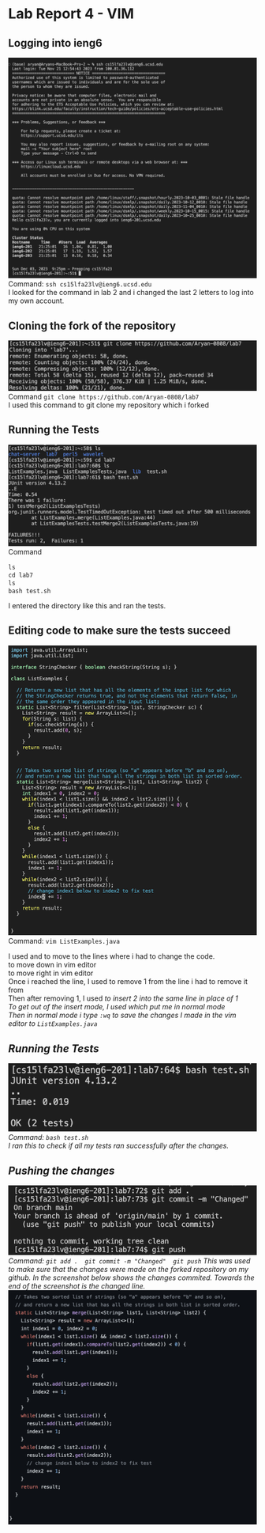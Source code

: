# Lab Report 4 - VIM  
## Logging into ieng6  
![image](LoggingIn.png)
Command:  ```ssh cs15lfa23lv@ieng6.ucsd.edu```  
I looked for the command in lab 2 and i changed the last 2 letters to log into my own account.  

## Cloning the fork of the repository  
![image](GitClone.png)  
Command ```git clone https://github.com/Aryan-0808/lab7```  
I used this command to git clone my repository which i forked


## Running the Tests  
![image](runningTest.png)  
Command  
```
ls  
cd lab7  
ls  
bash test.sh
```
I entered the directory like this and ran the tests.  
## Editing code to make sure the tests succeed  

![image](changedVim.png)  
Command:  ```vim ListExamples.java```

I used <k> and <l> to move to the lines where i had to change the code.  
<k> to move down in vim editor   
<l> to move right in vim editor  
Once i reached the line, I used <x> to remove 1 from the line i had to remove it from  
Then after removing 1, I used <i> to insert 2 into the same line in place of 1  
To get out of the insert mode, I used <ESC> which put me in normal mode  
Then in normal mode i type `:wq` to save the changes I made in the vim editor to `ListExamples.java`  
## Running the Tests  
![image](changedTest.png)  
Command:  ```bash test.sh```  
I ran this to check if all my tests ran successfully after the changes.  

## Pushing the changes  
![image](commitChanges.png)  
Command:  ```git add .  git commit -m "Changed"  git push```
This was used to make sure that the changes were made on the forked repository on my github. In the screenshot below shows the changes commited. Towards the end of the screenshot is the changed line.  
![image](changedCode.png)  

